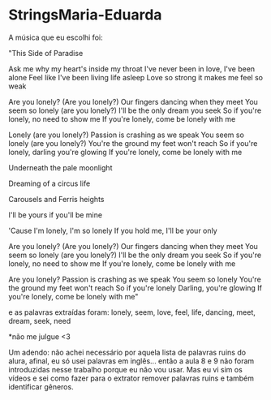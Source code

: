 # StringsMaria-Eduarda

A música que eu escolhi foi:


"This Side of Paradise

Ask me why my heart's inside my throat
I've never been in love, I've been alone
Feel like I've been living life asleep
Love so strong it makes me feel so weak

Are you lonely? (Are you lonely?)
Our fingers dancing when they meet
You seem so lonely (are you lonely?)
I'll be the only dream you seek
So if you're lonely, no need to show me
If you're lonely, come be lonely with me

Lonely (are you lonely?)
Passion is crashing as we speak
You seem so lonely (are you lonely?)
You're the ground my feet won't reach
So if you're lonely, darling you're glowing
If you're lonely, come be lonely with me

Underneath the pale moonlight

Dreaming of a circus life

Carousels and Ferris heights

I'll be yours if you'll be mine

'Cause I'm lonely, I'm so lonely
If you hold me, I'll be your only

Are you lonely? (Are you lonely?)
Our fingers dancing when they meet
You seem so lonely (are you lonely?)
I'll be the only dream you seek
So if you're lonely, no need to show me
If you're lonely, come be lonely with me

Are you lonely?
Passion is crashing as we speak
You seem so lonely
You're the ground my feet won't reach
So if you're lonely
Darling, you're glowing
If you're lonely, come be lonely with me"

e as palavras extraídas foram: lonely, seem, love, feel, life, dancing, meet, dream, seek, need

*não me julgue <3

Um adendo: não achei necessário por aquela lista de palavras ruins do alura, afinal, eu só usei palavras em inglês... então a aula 8 e 9 não foram introduzidas nesse trabalho porque eu não vou usar. Mas eu vi sim os vídeos e sei como fazer para o extrator remover palavras ruins e também identificar gêneros.